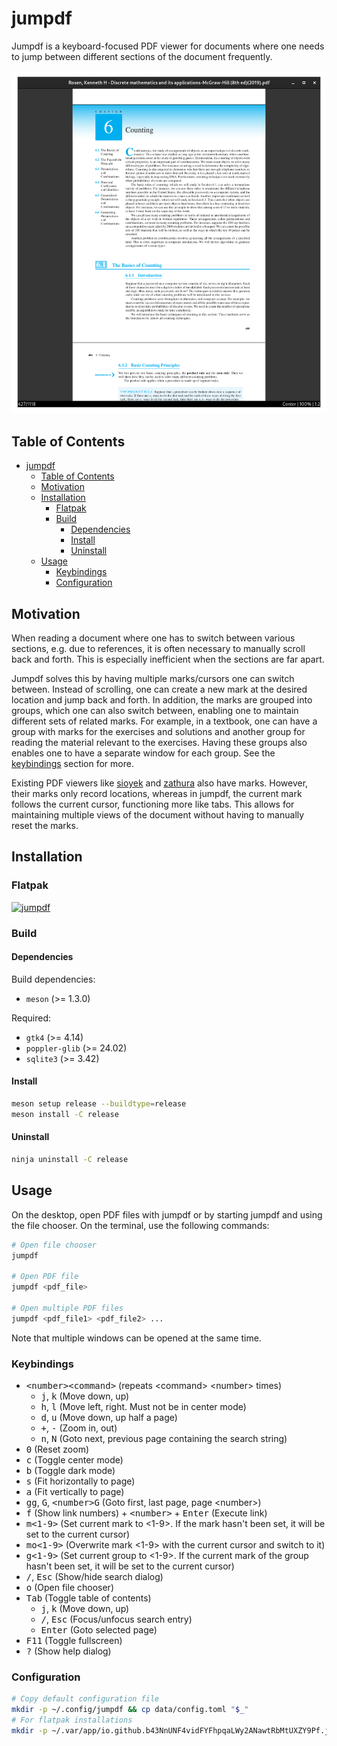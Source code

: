 # jumpdf

Jumpdf is a keyboard-focused PDF viewer for documents where one needs to jump between different sections of the document frequently.

![jumpdf](./data/screenshots/jumpdf.png)

## Table of Contents

- [jumpdf](#jumpdf)
  - [Table of Contents](#table-of-contents)
  - [Motivation](#motivation)
  - [Installation](#installation)
    - [Flatpak](#flatpak)
    - [Build](#build)
      - [Dependencies](#dependencies)
      - [Install](#install)
      - [Uninstall](#uninstall)
  - [Usage](#usage)
    - [Keybindings](#keybindings)
    - [Configuration](#configuration)

## Motivation

When reading a document where one has to switch between various sections, e.g. due to references, it is often necessary to manually scroll back and forth. This is especially inefficient when the sections are far apart.

Jumpdf solves this by having multiple marks/cursors one can switch between. Instead of scrolling, one can create a new mark at the desired location and jump back and forth. In addition, the marks are grouped into groups, which one can also switch between, enabling one to maintain different sets of related marks. For example, in a textbook, one can have a group with marks for the exercises and solutions and another group for reading the material relevant to the exercises. Having these groups also enables one to have a separate window for each group. See the [keybindings](#keybindings) section for more.

Existing PDF viewers like [sioyek](https://sioyek.info/) and [zathura](https://pwmt.org/projects/zathura/) also have marks. However, their marks only record locations, whereas in jumpdf, the current mark follows the current cursor, functioning more like tabs. This allows for maintaining multiple views of the document without having to manually reset the marks.

## Installation

### Flatpak

[![jumpdf](https://flathub.org/assets/badges/flathub-badge-en.png)](https://flathub.org/apps/io.github.b43NnUNF4vidFYFhpqaLWy2ANawtRbMtUXZY9Pf.jumpdf)

### Build

#### Dependencies

Build dependencies:

- `meson` (>= 1.3.0)

Required:

- `gtk4` (>= 4.14)
- `poppler-glib` (>= 24.02)
- `sqlite3` (>= 3.42)

#### Install

```sh
meson setup release --buildtype=release
meson install -C release
```

#### Uninstall

```sh
ninja uninstall -C release
```

## Usage

On the desktop, open PDF files with jumpdf or by starting jumpdf and using the file chooser. On the terminal, use the following commands:

```sh
# Open file chooser
jumpdf

# Open PDF file
jumpdf <pdf_file>

# Open multiple PDF files
jumpdf <pdf_file1> <pdf_file2> ...
```

Note that multiple windows can be opened at the same time.

### Keybindings

- <kbd>\<number>\<command></kbd> (repeats \<command> \<number> times)
  - <kbd>j</kbd>, <kbd>k</kbd> (Move down, up)
  - <kbd>h</kbd>, <kbd>l</kbd> (Move left, right. Must not be in center mode)
  - <kbd>d</kbd>, <kbd>u</kbd> (Move down, up half a page)
  - <kbd>+</kbd>, <kbd>-</kbd> (Zoom in, out)
  - <kbd>n</kbd>, <kbd>N</kbd> (Goto next, previous page containing the search string)
- <kbd>0</kbd> (Reset zoom)
- <kbd>c</kbd> (Toggle center mode)
- <kbd>b</kbd> (Toggle dark mode)
- <kbd>s</kbd> (Fit horizontally to page)
- <kbd>a</kbd> (Fit vertically to page)
- <kbd>gg</kbd>, <kbd>G</kbd>, <kbd>\<number>G</kbd> (Goto first, last page, page \<number>)
- <kbd>f</kbd> (Show link numbers) + <kbd>\<number></kbd> + <kbd>Enter</kbd> (Execute link)
- <kbd>m\<1-9></kbd> (Set current mark to \<1-9>. If the mark hasn't been set, it will be set to the current cursor)
- <kbd>mo\<1-9></kbd> (Overwrite mark \<1-9> with the current cursor and switch to it)
- <kbd>g\<1-9></kbd> (Set current group to \<1-9>. If the current mark of the group hasn't been set, it will be set to the current cursor)
- <kbd>/</kbd>, <kbd>Esc</kbd> (Show/hide search dialog)
- <kbd>o</kbd> (Open file chooser)
- <kbd>Tab</kbd> (Toggle table of contents)
  - <kbd>j</kbd>, <kbd>k</kbd> (Move down, up)
  - <kbd>/</kbd>, <kbd>Esc</kbd> (Focus/unfocus search entry)
  - <kbd>Enter</kbd> (Goto selected page)
- <kbd>F11</kbd> (Toggle fullscreen)
- <kbd>?</kbd> (Show help dialog)

### Configuration

```sh
# Copy default configuration file
mkdir -p ~/.config/jumpdf && cp data/config.toml "$_"
# For flatpak installations
mkdir -p ~/.var/app/io.github.b43NnUNF4vidFYFhpqaLWy2ANawtRbMtUXZY9Pf.jumpdf/config/jumpdf && cp data/config.toml "$_"
```
